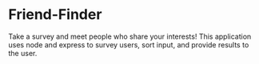 # Friend-Finder
Take a survey and meet people who share your interests! This application uses node and express to survey users, sort input, and provide results to the user.

